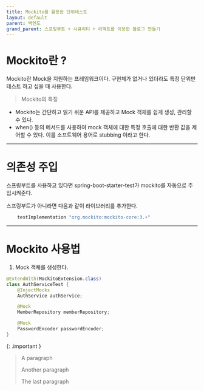 ```yaml
---
title: Mockito를 활용한 단위테스트
layout: default
parent: 백엔드
grand_parent: 스프링부트 + 시큐리티 + 리액트를 이용한 블로그 만들기
---
```


# Mockito란 ?

Mockito란 Mock을 지원하는 프레임워크이다. 구현체가 없거나 있더라도 특정 단위만 테스트 하고 싶을 때 사용한다.

> Mockito의 특징

- Mockito는 간단하고 읽기 쉬운 API를 제공하고 Mock 객체를 쉽게 생성, 관리할 수 있다.
- when() 등의 메서드를 사용하여 mock 객체에 대한 특정 호출에 대한 반환 값을 제어할 수 있다. 이를 소프트웨어 용어로 stubbing 이라고 한다.

----  
# 의존성 주입

스프링부트를 사용하고 있다면 spring-boot-starter-test가 mockito를 자동으로 주입시켜준다.  
  
스프링부트가 아니라면 다음과 같이 라이브러리를 추가한다.

```gradle
    testImplementation "org.mockito:mockito-core:3.+"
```
  
----
  
# Mockito 사용법

1. Mock 객체를 생성한다.
  
```java
@ExtendWith(MockitoExtension.class)
class AuthServiceTest {
    @InjectMocks
    AuthService authService;

    @Mock
    MemberRepository memberRepository;

    @Mock
    PasswordEncoder passwordEncoder;
}
```

{: .important }
> A paragraph
>
> Another paragraph
>
> The last paragraph